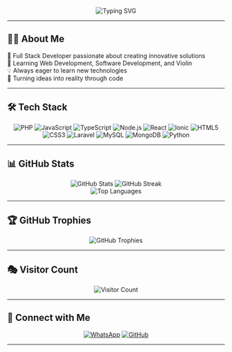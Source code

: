   <div align="center">
    <img src="https://readme-typing-svg.herokuapp.com?font=Fira+Code&pause=1000&color=00FF00&background=000000&center=true&vCenter=true&width=500&lines=Hi+%F0%9F%91%8B+I'm+Claretiano+Samosir;Full+Stack+Developer;Software+Engineer;Music+Enthusiast;Welcome+to+My+Profile!" alt="Typing SVG" />
  </div>

---

## 👨‍💻 About Me

🚀 Full Stack Developer passionate about creating innovative solutions  
🎻 Learning Web Development, Software Development, and Violin  
💡 Always eager to learn new technologies  
🌟 Turning ideas into reality through code  

---

## 🛠️ Tech Stack

<div align="center">
  
  ![PHP](https://img.shields.io/badge/PHP-777BB4?style=for-the-badge&logo=php&logoColor=white)
  ![JavaScript](https://img.shields.io/badge/JavaScript-F7DF1E?style=for-the-badge&logo=javascript&logoColor=black)
  ![TypeScript](https://img.shields.io/badge/TypeScript-007ACC?style=for-the-badge&logo=typescript&logoColor=white)
  ![Node.js](https://img.shields.io/badge/Node.js-339933?style=for-the-badge&logo=nodedotjs&logoColor=white)
  ![React](https://img.shields.io/badge/React-61DAFB?style=for-the-badge&logo=react&logoColor=black)
  ![Ionic](https://img.shields.io/badge/Ionic-3880FF?style=for-the-badge&logo=ionic&logoColor=white)
  ![HTML5](https://img.shields.io/badge/HTML5-E34F26?style=for-the-badge&logo=html5&logoColor=white)
  ![CSS3](https://img.shields.io/badge/CSS3-1572B6?style=for-the-badge&logo=css3&logoColor=white)
  ![Laravel](https://img.shields.io/badge/Laravel-FF2D20?style=for-the-badge&logo=laravel&logoColor=white)
  ![MySQL](https://img.shields.io/badge/MySQL-00000F?style=for-the-badge&logo=mysql&logoColor=white)
  ![MongoDB](https://img.shields.io/badge/MongoDB-4EA94B?style=for-the-badge&logo=mongodb&logoColor=white)
  ![Python](https://img.shields.io/badge/Python-3776AB?style=for-the-badge&logo=python&logoColor=white)
  
</div>

---

## 📊 GitHub Stats

<div align="center">
  <img src="https://github-readme-stats.vercel.app/api?username=Prof-Claret&show_icons=true&theme=radical" alt="GitHub Stats" />
  <img src="https://github-readme-streak-stats.herokuapp.com/?user=Prof-Claret&theme=radical" alt="GitHub Streak" />
</div>

<div align="center">
  <img src="https://github-readme-stats.vercel.app/api/top-langs/?username=Prof-Claret&layout=compact&theme=radical" alt="Top Languages" />
</div>

---

## 🏆 GitHub Trophies

<div align="center">
  <img src="https://github-profile-trophy.vercel.app/?username=Prof-Claret&theme=radical&no-frame=false&no-bg=true&margin-w=4" alt="GitHub Trophies"/>
</div>

---

## 🎭 Visitor Count

<div align="center">
  <img src="https://count.getloli.com/get/@Prof-Claret?theme=rule34" alt="Visitor Count" />
</div>

---

## 🤝 Connect with Me

<div align="center">
  
  [![WhatsApp](https://img.shields.io/badge/WhatsApp-25D366?style=for-the-badge&logo=whatsapp&logoColor=white)](https://wa.me/6281361475230)
  [![GitHub](https://img.shields.io/badge/GitHub-100000?style=for-the-badge&logo=github&logoColor=white)](https://github.com/Prof-Claret)
  
</div>

---
